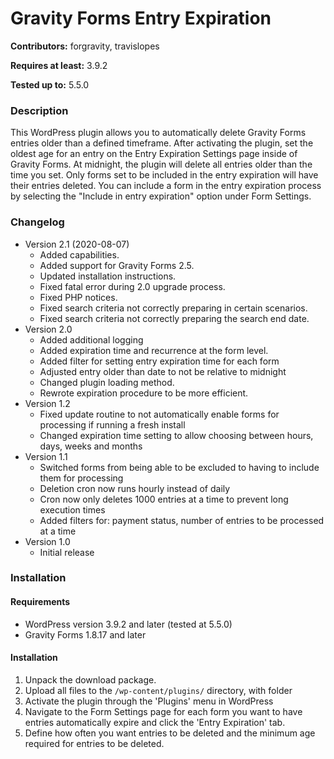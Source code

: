 # Gravity Forms Entry Expiration
**Contributors:** forgravity, travislopes

**Requires at least:** 3.9.2

**Tested up to:** 5.5.0

### Description
This WordPress plugin allows you to automatically delete Gravity Forms entries older than a defined timeframe. After activating the plugin, set the oldest age for an entry on the Entry Expiration Settings page inside of Gravity Forms. At midnight, the plugin will delete all entries older than the time you set. Only forms set to be included in the entry expiration will have their entries deleted. You can include a form in the entry expiration process by selecting the "Include in entry expiration" option under Form Settings.

### Changelog
* Version 2.1 (2020-08-07)
	* Added capabilities.
	* Added support for Gravity Forms 2.5.
	* Updated installation instructions.
	* Fixed fatal error during 2.0 upgrade process.
    * Fixed PHP notices.
	* Fixed search criteria not correctly preparing in certain scenarios.
	* Fixed search criteria not correctly preparing the search end date.
* Version 2.0
	* Added additional logging
	* Added expiration time and recurrence at the form level.
	* Added filter for setting entry expiration time for each form
	* Adjusted entry older than date to not be relative to midnight
	* Changed plugin loading method.
	* Rewrote expiration procedure to be more efficient.
* Version 1.2
	* Fixed update routine to not automatically enable forms for processing if running a fresh install
	* Changed expiration time setting to allow choosing between hours, days, weeks and months
* Version 1.1
	* Switched forms from being able to be excluded to having to include them for processing
	* Deletion cron now runs hourly instead of daily
	* Cron now only deletes 1000 entries at a time to prevent long execution times
	* Added filters for: payment status, number of entries to be processed at a time
* Version 1.0
	* Initial release

### Installation
#### Requirements
* WordPress version 3.9.2 and later (tested at 5.5.0)
* Gravity Forms 1.8.17 and later

#### Installation
1. Unpack the download package.
1. Upload all files to the `/wp-content/plugins/` directory, with folder
1. Activate the plugin through the 'Plugins' menu in WordPress
1. Navigate to the Form Settings page for each form you want to have entries automatically expire and click the 'Entry Expiration' tab.
1. Define how often you want entries to be deleted and the minimum age required for entries to be deleted.
